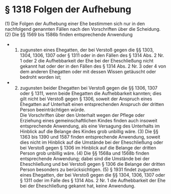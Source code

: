 # § 1318 Folgen der Aufhebung
(1) Die Folgen der Aufhebung einer Ehe bestimmen sich nur in den nachfolgend genannten Fällen nach den Vorschriften über die Scheidung.
(2) Die §§ 1569 bis 1586b finden entsprechende Anwendung
* 1. zugunsten eines Ehegatten, der bei Verstoß gegen die §§ 1303, 1304, 1306, 1307 oder § 1311 oder in den Fällen des § 1314 Abs. 2 Nr. 1 oder 2 die Aufhebbarkeit der Ehe bei der Eheschließung nicht gekannt hat oder der in den Fällen des § 1314 Abs. 2 Nr. 3 oder 4 von dem anderen Ehegatten oder mit dessen Wissen getäuscht oder bedroht worden ist;
* 2. zugunsten beider Ehegatten bei Verstoß gegen die §§ 1306, 1307 oder § 1311, wenn beide Ehegatten die Aufhebbarkeit kannten; dies gilt nicht bei Verstoß gegen § 1306, soweit der Anspruch eines Ehegatten auf Unterhalt einen entsprechenden Anspruch der dritten Person beeinträchtigen würde.  
Die Vorschriften über den Unterhalt wegen der Pflege oder Erziehung eines gemeinschaftlichen Kindes finden auch insoweit entsprechende Anwendung, als eine Versagung des Unterhalts im Hinblick auf die Belange des Kindes grob unbillig wäre.
(3) Die §§ 1363 bis 1390 und 1587 finden entsprechende Anwendung, soweit dies nicht im Hinblick auf die Umstände bei der Eheschließung oder bei Verstoß gegen § 1306 im Hinblick auf die Belange der dritten Person grob unbillig wäre.
(4) Die §§ 1568a und 1568b finden entsprechende Anwendung; dabei sind die Umstände bei der Eheschließung und bei Verstoß gegen § 1306 die Belange der dritten Person besonders zu berücksichtigen.
(5) § 1931 findet zugunsten eines Ehegatten, der bei Verstoß gegen die §§ 1304, 1306, 1307 oder § 1311 oder im Falle des § 1314 Abs. 2 Nr. 1 die Aufhebbarkeit der Ehe bei der Eheschließung gekannt hat, keine Anwendung.